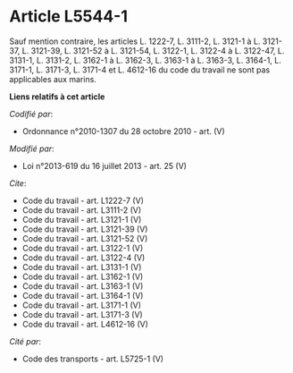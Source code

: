 # Article L5544-1

Sauf mention contraire, les articles L. 1222-7, 
L. 3111-2, L. 3121-1 à L. 3121-37, L. 3121-39, L. 3121-52 à L. 3121-54, L. 3122-1, 
L. 3122-4 à L. 3122-47, L. 3131-1, L. 3131-2, L. 3162-1 à L. 3162-3, L. 3163-1 à L. 3163-3, 
L. 3164-1, L. 3171-1, 
L. 3171-3, L. 3171-4 et L. 4612-16 du code du travail ne sont pas applicables aux marins.

**Liens relatifs à cet article**

_Codifié par_:

  - Ordonnance n°2010-1307 du 28 octobre 2010 - art. (V)

_Modifié par_:

  - Loi n°2013-619 du 16 juillet 2013 - art. 25 (V)

_Cite_:

  - Code du travail - art. L1222-7 (V)
  - Code du travail - art. L3111-2 (V)
  - Code du travail - art. L3121-1 (V)
  - Code du travail - art. L3121-39 (V)
  - Code du travail - art. L3121-52 (V)
  - Code du travail - art. L3122-1 (V)
  - Code du travail - art. L3122-4 (V)
  - Code du travail - art. L3131-1 (V)
  - Code du travail - art. L3162-1 (V)
  - Code du travail - art. L3163-1 (V)
  - Code du travail - art. L3164-1 (V)
  - Code du travail - art. L3171-1 (V)
  - Code du travail - art. L3171-3 (V)
  - Code du travail - art. L4612-16 (V)

_Cité par_:

  - Code des transports - art. L5725-1 (V)
